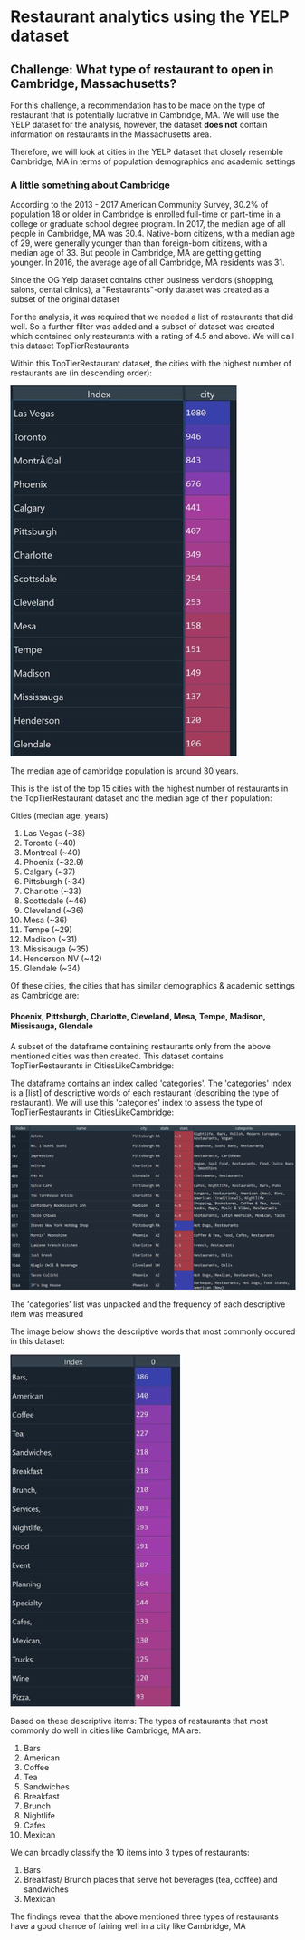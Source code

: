 # Restaurant analytics using the YELP dataset
## Challenge: What type of restaurant to open in Cambridge, Massachusetts?

For this challenge, a recommendation has to be made on the type of restaurant that is potentially lucrative in Cambridge, MA.
We will use the YELP dataset for the analysis, however, the dataset **does not** contain information on restaurants in the Massachusetts area.

Therefore, we will look at cities in the YELP dataset that closely resemble Cambridge, MA in terms of population demographics and academic settings

### A little something about Cambridge
According to the 2013 - 2017 American Community Survey, 30.2% of population 18 or older in Cambridge is 
enrolled full-time or part-time in a college or graduate school degree program. In 2017, the median age of all people in Cambridge, MA was 30.4. Native-born citizens, with a median age of 29, were generally younger than than foreign-born citizens, with a median age of 33. But people in Cambridge, MA are getting getting younger. In 2016, the average age of all Cambridge, MA residents was 31.

Since the OG Yelp dataset contains other business vendors (shopping, salons, dental clinics), a "Restaurants"-only dataset was created as a subset of the original dataset

For the analysis, it was required that we needed a list of restaurants that did well. So a further filter was added and a subset of dataset was created which contained only restaurants with a rating of 4.5 and above. We will call this dataset TopTierRestaurants

Within this TopTierRestaurant dataset, the cities with the highest number of restaurants are (in descending order): 

![highestrest](images/highestres.JPG) 


The median age of cambridge population is around 30 years.

This is the list of the top 15 cities with the highest number of restaurants in the TopTierRestaurant dataset and the median age of their population:

Cities (median age, years)
1. Las Vegas (~38)
2. Toronto (~40)
3. Montreal (~40)
4. Phoenix (~32.9)
5. Calgary (~37)
6. Pittsburgh (~34)
7. Charlotte (~33)
8. Scottsdale (~46)
9. Cleveland (~36)
10. Mesa (~36)
11. Tempe (~29)
12. Madison (~31)
13. Missisauga (~35)
14. Henderson NV (~42)
15. Glendale (~34)

Of these cities, the cities that has similar demographics & academic settings as Cambridge are:
#### Phoenix, Pittsburgh, Charlotte, Cleveland, Mesa, Tempe, Madison, Missisauga, Glendale

A subset of the dataframe containing restaurants only from the above mentioned cities was then created. This dataset contains TopTierRestaurants in CitiesLikeCambridge:

The dataframe contains an index called 'categories'. The 'categories' index is a [list] of descriptive words of each restaurant (describing the type of restaurant). We will use this 'categories' index to assess the type of TopTierRestaurants in CitiesLikeCambridge:

![categorylist](images/catlist.JPG)

The 'categories' list was unpacked and the frequency of each descriptive item was measured

The image below shows the descriptive words that most commonly occured in this dataset:

![topcategory](images/topcat.JPG)

Based on these descriptive items:
The types of restaurants that most commonly do well in cities like Cambridge, MA are:

1. Bars
2. American
3. Coffee
4. Tea
5. Sandwiches
6. Breakfast
7. Brunch
8. Nightlife
9. Cafes
10. Mexican

We can broadly classify the 10 items into 3 types of restaurants:

1. Bars
2. Breakfast/ Brunch places that serve hot beverages (tea, coffee) and sandwiches
3. Mexican 

The findings reveal that the above mentioned three types of restaurants have a good chance of fairing well in a city like Cambridge, MA
